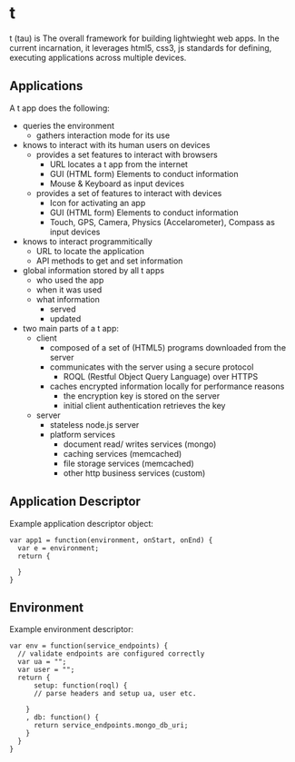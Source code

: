 t
=
t (tau) is The overall framework for building lightwieght web apps. In the current incarnation, it leverages html5, css3, js standards for defining, executing applications across multiple devices.


Applications
------------
A t app does the following:

 - queries the environment
   - gathers interaction mode for its use
 - knows to interact with its human users on devices
   - provides a set features to interact with browsers
     - URL locates a t app from the internet
     - GUI (HTML form) Elements to conduct information
     - Mouse & Keyboard as input devices
   - provides a set of features to interact with devices  
     - Icon for activating an app
     - GUI (HTML form) Elements to conduct information
     - Touch, GPS, Camera, Physics (Accelarometer), Compass as input devices
 - knows to interact programmitically
   - URL to locate the application
   - API methods to get and set information
 - global information stored by all t apps
   - who used the app 
   - when it was used
   - what information 
     - served
     - updated
 - two main parts of a t app:
   - client
     - composed of a set of (HTML5) programs downloaded from the server
     - communicates with the server using a secure protocol
       - ROQL (Restful Object Query Language) over HTTPS
     - caches encrypted information locally for performance reasons
       - the encryption key is stored on the server
       - initial client authentication retrieves the key
   - server
     - stateless node.js server
     - platform services
       - document read/ writes services (mongo)
       - caching services (memcached)
       - file storage services (memcached)
       - other http business services (custom)

Application Descriptor
----------------------

Example application descriptor object:

    var app1 = function(environment, onStart, onEnd) { 
      var e = environment;
      return {
        
      }
    }

Environment
-----------

Example environment descriptor:
    
    var env = function(service_endpoints) {
      // validate endpoints are configured correctly
      var ua = "";
      var user = "";
      return {
          setup: function(roql) {
          // parse headers and setup ua, user etc.

        }
        , db: function() {
          return service_endpoints.mongo_db_uri;
        }
      }
    }
